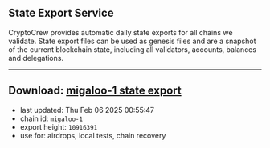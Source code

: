 ## State Export Service
CryptoCrew provides automatic daily state exports for all chains we validate. State export files can be used as genesis files and are a snapshot of the current blockchain state, including all validators, accounts, balances and delegations.

---
**Download: [migaloo-1 state export](https://dl-eu2.ccvalidators.com/SERVICE/migaloo/migaloo-1_export_10916391.json)**
---

- last updated: Thu Feb 06 2025 00:55:47
- chain id: `migaloo-1`
- export height: `10916391`
- use for: airdrops, local tests, chain recovery
